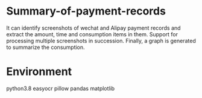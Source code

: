 # Summary-of-payment-records
It can identify screenshots of wechat and Alipay payment records and extract the amount, time and consumption items in them. Support for processing multiple screenshots in succession. Finally, a graph is generated to summarize the consumption.

# Environment
python3.8
easyocr
pillow
pandas
matplotlib
